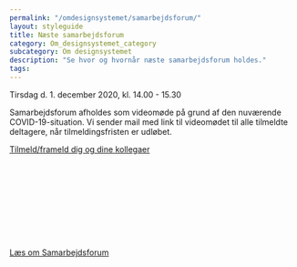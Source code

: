 ```yaml
---
permalink: "/omdesignsystemet/samarbejdsforum/"
layout: styleguide
title: Næste samarbejdsforum
category: Om_designsystemet_category
subcategory: Om designsystemet
description: "Se hvor og hvornår næste samarbejdsforum holdes."
tags:
---
```

<div class="alert alert-warning mb-6">
<div class="alert-body">
<p class="alert-heading">Tirsdag d. 1. december 2020, kl. 14.00 - 15.30</p>
<p class="alert-text">Samarbejdsforum afholdes som videomøde på grund af den nuværende COVID-19-situation. Vi sender mail med link til videomødet til alle tilmeldte deltagere, når tilmeldingsfristen er udløbet.</p>
<p><a href="https://digst.dk/digital-service/brugeroplevelse/samarbejdsforum-for-det-faelles-designsystem-2/" class="icon-link">Tilmeld/frameld dig og dine kollegaer<svg class="icon-svg" focusable="false" aria-hidden="true"><use xlink:href="#open-in-new"></use></svg></a></p>
</div></div>
<a href="/omdesignsystemet/governance/">Læs om Samarbejdsforum</a>
